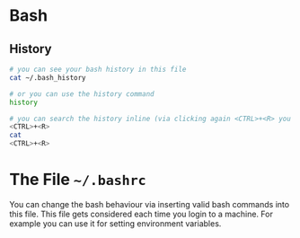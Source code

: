 # Bash

## History

```bash
# you can see your bash history in this file
cat ~/.bash_history

# or you can use the history command
history

# you can search the history inline (via clicking again <CTRL>+<R> you can navigate in the history)
<CTRL>+<R>
cat
<CTRL>+<R>
```

# The File `~/.bashrc`

You can change the bash behaviour via inserting valid bash commands into this file. This file gets considered each time you login to a machine. For example you can use it for setting environment variables.
